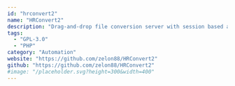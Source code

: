 ```yaml
---
id: "hrconvert2"
name: "HRConvert2"
description: "Drag-and-drop file conversion server with session based authentication, automatic temporary file maintenance, and logging capability."
tags:
  - "GPL-3.0"
  - "PHP"
category: "Automation"
website: "https://github.com/zelon88/HRConvert2"
github: "https://github.com/zelon88/HRConvert2"
#image: "/placeholder.svg?height=300&width=400"
---
```


